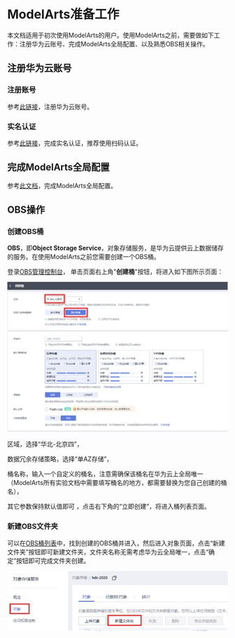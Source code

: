 # ModelArts准备工作
本文档适用于初次使用ModelArts的用户。使用ModelArts之前，需要做如下工作：注册华为云账号、完成ModelArts全局配置、以及熟悉OBS相关操作。

## 注册华为云账号

### 注册账号

参考[此链接](https://support.huaweicloud.com/prepare-modelarts/modelarts_08_0001.html)，注册华为云账号。

### 实名认证

参考[此链接](https://support.huaweicloud.com/usermanual-account/zh-cn_topic_0133456714.html)，完成实名认证，推荐使用扫码认证。

## 完成ModelArts全局配置

参考[此文档](https://support.huaweicloud.com/prepare-modelarts/modelarts_08_0007.html)，完成ModelArts全局配置。

## OBS操作

### 创建OBS桶

**OBS**，即**Object Storage Service**，对象存储服务，是华为云提供云上数据储存的服务。在使用ModelArts之前您需要创建一个OBS桶。 

登录[OBS管理控制台](https://storage.huaweicloud.com/obs/#/obs/manager/buckets)， 单击页面右上角"**创建桶**"按钮，将进入如下图所示页面：

![create_obs](./img/create_obs.PNG)

区域，选择“华北-北京四”，

数据冗余存储策略，选择“单AZ存储”，

桶名称，输入一个自定义的桶名，注意需确保该桶名在华为云上全局唯一（ModelArts所有实验文档中需要填写桶名的地方，都需要替换为您自己创建的桶名），

其它参数保持默认值即可 ，点击右下角的“立即创建”，将进入桶列表页面。

### 新建OBS文件夹

可以在[OBS桶列表](https://storage.huaweicloud.com/obs/#/obs/manager/buckets)中，找到创建的OBS桶并进入，然后进入对象页面，点击“新建文件夹”按钮即可新建文件夹，文件夹名称无需考虑华为云全局唯一，点击“确定”按钮即可完成文件夹创建。  

![OBS](./img/新建文件夹2.png)



